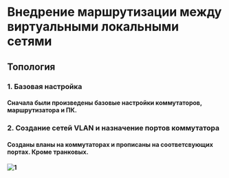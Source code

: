# Внедрение маршрутизации между виртуальными локальными сетями
## Топология
###
### 1. Базовая настройка
#### Сначала были произведены базовые настройки коммутаторов, маршрутизатора и ПК.
### 2. Создание сетей VLAN и назначение портов коммутатора
#### Созданы вланы на коммутаторах и прописаны на соответсвующих портах. Кроме транковых.
#### ![1](https://user-images.githubusercontent.com/99610266/166227155-3b8521f4-f5aa-40aa-9258-d4d3bde2c8b1.png)
####
